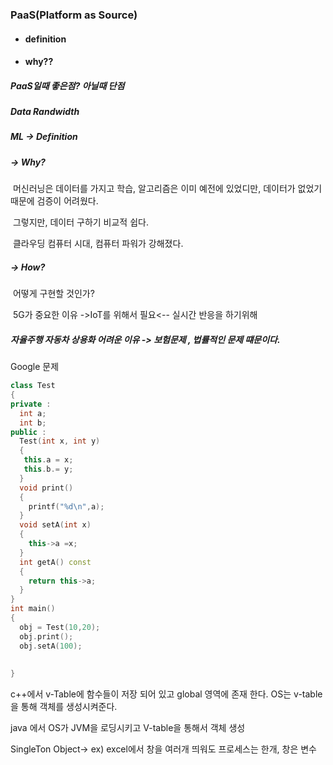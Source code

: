 ### PaaS(Platform as Source)  

- #### definition

- #### why??

#####      PaaS일때 좋은점? 아닐때 단점

#####     Data Randwidth

#####     ML -> Definition

#####            -> Why?

​           머신러닝은 데이터를 가지고 학습, 알고리즘은 이미 예전에 있었디만, 데이터가 없었기 때문에 검증이 어려웠다.

​           그렇지만, 데이터 구하기 비교적 쉽다.

​           클라우딩 컴퓨터 시대, 컴퓨터 파워가 강해졌다.    

#####          -> How?

​             어떻게 구현할 것인가?

​         5G가 중요한 이유 ->IoT를 위해서 필요<-- 실시간 반응을 하기위해

#####     자율주행 자동차 상용화 어려운 이유 -> 보험문제 , 법률적인 문제 떄문이다.



Google 문제



```c++
class Test
{
private :
  int a;
  int b;
public :
  Test(int x, int y)
  {
   this.a = x;
   this.b.= y;
  }
  void print()
  {
    printf("%d\n",a);
  }
  void setA(int x)
  {
    this->a =x;
  }
  int getA() const
  {
    return this->a;
  }
}
int main()
{
  obj = Test(10,20);
  obj.print();
  obj.setA(100);
  
  
}
```



   c++에서 v-Table에 함수들이 저장 되어 있고 global 영역에 존재 한다. OS는 v-table을 통해 객체를 생성시켜준다.

  java 에서 OS가 JVM을 로딩시키고 V-table을 통해서 객체 생성 

 SingleTon Object-> ex) excel에서 창을 여러개 띄워도 프로세스는 한개, 창은 변수 

​    

##### 




